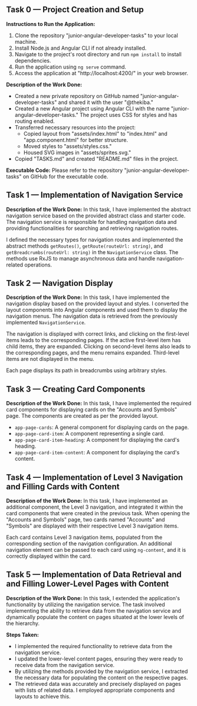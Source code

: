 ## Task 0 — Project Creation and Setup

**Instructions to Run the Application:**

1. Clone the repository "junior-angular-developer-tasks" to your local machine.
2. Install Node.js and Angular CLI if not already installed.
3. Navigate to the project's root directory and run `npm install` to install dependencies.
4. Run the application using `ng serve` command.
5. Access the application at "http://localhost:4200/" in your web browser.

**Description of the Work Done:**

- Created a new private repository on GitHub named "junior-angular-developer-tasks" and shared it with the user "@thekiba."
- Created a new Angular project using Angular CLI with the name "junior-angular-developer-tasks." The project uses CSS for styles and has routing enabled.
- Transferred necessary resources into the project:
  - Copied layout from "assets/index.html" to "index.html" and "app.component.html" for better structure.
  - Moved styles to "assets/styles.css."
  - Housed SVG images in "assets/sprites.svg."
- Copied "TASKS.md" and created "README.md" files in the project.

**Executable Code:**
Please refer to the repository "junior-angular-developer-tasks" on GitHub for the executable code.

## Task 1 — Implementation of Navigation Service

**Description of the Work Done:**
In this task, I have implemented the abstract navigation service based on the provided abstract class and starter code. The navigation service is responsible for handling navigation data and providing functionalities for searching and retrieving navigation routes.

I defined the necessary types for navigation routes and implemented the abstract methods `getRoutes()`, `getRoute(routeUrl: string)`, and `getBreadcrumbs(routeUrl: string)` in the `NavigationService` class. The methods use RxJS to manage asynchronous data and handle navigation-related operations.

## Task 2 — Navigation Display

**Description of the Work Done:**
In this task, I have implemented the navigation display based on the provided layout and styles. I converted the layout components into Angular components and used them to display the navigation menus. The navigation data is retrieved from the previously implemented `NavigationService`.

The navigation is displayed with correct links, and clicking on the first-level items leads to the corresponding pages. If the active first-level item has child items, they are expanded. Clicking on second-level items also leads to the corresponding pages, and the menu remains expanded. Third-level items are not displayed in the menu.

Each page displays its path in breadcrumbs using arbitrary styles.

## Task 3 — Creating Card Components

**Description of the Work Done:**
In this task, I have implemented the required card components for displaying cards on the "Accounts and Symbols" page. The components are created as per the provided layout.

- `app-page-cards`: A general component for displaying cards on the page.
- `app-page-card-item`: A component representing a single card.
- `app-page-card-item-heading`: A component for displaying the card's heading.
- `app-page-card-item-content`: A component for displaying the card's content.

## Task 4 — Implementation of Level 3 Navigation and Filling Cards with Content

**Description of the Work Done:**
In this task, I have implemented an additional component, the Level 3 navigation, and integrated it within the card components that were created in the previous task. When opening the "Accounts and Symbols" page, two cards named "Accounts" and "Symbols" are displayed with their respective Level 3 navigation items.

Each card contains Level 3 navigation items, populated from the corresponding section of the navigation configuration. An additional navigation element can be passed to each card using `ng-content`, and it is correctly displayed within the card.

## Task 5 — Implementation of Data Retrieval and and Filling Lower-Level Pages with Content

**Description of the Work Done:** In this task, I extended the application's functionality by utilizing the navigation service. The task involved implementing the ability to retrieve data from the navigation service and dynamically populate the content on pages situated at the lower levels of the hierarchy.

**Steps Taken:**

- I implemented the required functionality to retrieve data from the navigation service.
- I updated the lower-level content pages, ensuring they were ready to receive data from the navigation service.
- By utilizing the methods provided by the navigation service, I extracted the necessary data for populating the content on the respective pages.
- The retrieved data was accurately and precisely displayed on pages with lists of related data. I employed appropriate components and layouts to achieve this.
